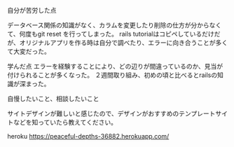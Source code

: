 自分が苦労した点

データベース関係の知識がなく、カラムを変更したり削除の仕方が分からなくて、何度もgit reset を行ってしまった。
rails tutorialはコピペしているだけだが、オリジナルアプリを作る時は自分で調べたり、エラーに向き合うことが多くて大変だった。


学んだ点
エラーを経験することにより、どの辺りが間違っているのか、見当が付けられることが多くなった。
２週間取り組み、初めの頃と比べるとrailsの知識が深まった。

自慢したいこと、相談したいこと

サイトデザインが難しいと感じたので、デザインがおすすめのテンプレートサイトなどを知っていたら教えてください。

heroku
 https://peaceful-depths-36882.herokuapp.com/

